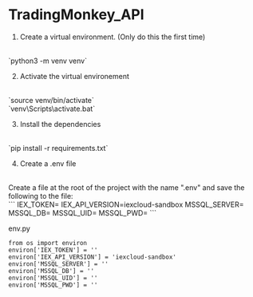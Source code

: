 # TradingMonkey_API

1. Create a virtual environment. (Only do this the first time)
<br>
`python3 -m venv venv`

2. Activate the virtual environement
<br>
`source venv/bin/activate`
<br>
`venv\Scripts\activate.bat`

3. Install the dependencies
<br>
`pip install -r requirements.txt`

4. Create a .env file
<br>
Create a file at the root of the project with the name ".env" and save the following to the file:
<br>
```
IEX_TOKEN=<value>
IEX_API_VERSION=iexcloud-sandbox
MSSQL_SERVER=<value>
MSSQL_DB=<value>
MSSQL_UID=<value>
MSSQL_PWD=<value>
```

env.py
```
from os import environ
environ['IEX_TOKEN'] = ''
environ['IEX_API_VERSION'] = 'iexcloud-sandbox'
environ['MSSQL_SERVER'] = ''
environ['MSSQL_DB'] = ''
environ['MSSQL_UID'] = ''
environ['MSSQL_PWD'] = ''
```
